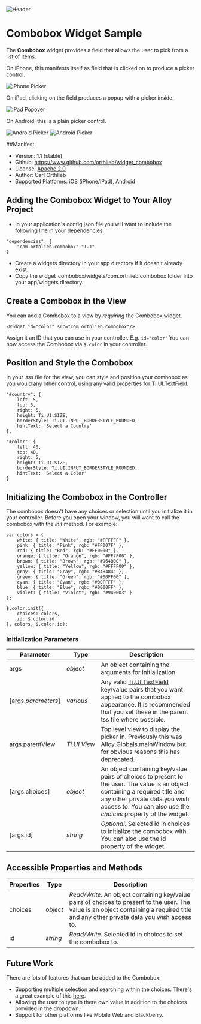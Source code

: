 ![Header](https://github.com/orthlieb/widget_combobox/blob/master/docs/img/header.png?raw=true)
# Combobox Widget Sample

The **Combobox** widget provides a field that allows the user to pick from a list of items.   

On iPhone, this manifests itself as field that is clicked on to produce a picker control.

![iPhone Picker](https://github.com/orthlieb/widget_combobox/blob/master/docs/img/Screen%20Shot%201.png?raw=true)

On iPad, clicking on the field produces a popup with a picker inside.

![iPad Popover](https://github.com/orthlieb/widget_combobox/blob/master/docs/img/Screen%20Shot%202.png?raw=true)

On Android, this is a plain picker control.

![Android Picker](https://github.com/orthlieb/widget_combobox/blob/master/docs/img/Screen%20Shot%203.png?raw=true)
![Android Picker](https://github.com/orthlieb/widget_combobox/blob/master/docs/img/Screen%20Shot%204.png?raw=true)

##Manifest
* Version: 1.1 (stable)
* Github: https://www.github.com/orthlieb/widget_combobox
* License: [Apache 2.0](http://www.apache.org/licenses/LICENSE-2.0.html)
* Author: Carl Orthlieb
* Supported Platforms: iOS (iPhone/iPad), Android

## Adding the Combobox Widget to Your Alloy Project

* In your application's config.json file you will want to include the following line in your dependencies:

```
"dependencies": {
    "com.orthlieb.combobox":"1.1"
}
```

*  Create a widgets directory in your app directory if it doesn't already exist.
*  Copy the widget_combobox/widgets/com.orthlieb.combobox folder into your app/widgets directory. 

## Create a Combobox in the View
You can add a Combobox to a view by *requiring* the Combobox widget. 

	<Widget id="color" src="com.orthlieb.combobox"/>

Assign it an ID that you can use in your controller. E.g. `id="color"` You can now access the Combobox via `$.color` in your controller. 

## Position and Style the Combobox
In your .tss file for the view, you can style and position your combobox as you would any other control, using any valid properties for [Ti.UI.TextField](http://docs.appcelerator.com/titanium/latest/#!/api/Titanium.UI.TextField).

```
"#country": {
    left: 5, 
    top: 5, 
    right: 5, 
    height: Ti.UI.SIZE, 
    borderStyle: Ti.UI.INPUT_BORDERSTYLE_ROUNDED, 
    hintText: 'Select a Country' 
},

"#color": {
    left: 40, 
    top: 40, 
    right: 5, 
    height: Ti.UI.SIZE, 
    borderStyle: Ti.UI.INPUT_BORDERSTYLE_ROUNDED, 
    hintText: 'Select a Color'
}
```

## Initializing the Combobox in the Controller

The combobox doesn't have any choices or selection until you initialize it in your controller. Before you open your window, you will want to call the combobox with the *init* method. For example:

```
var colors = { 
    white: { title: "White", rgb: "#FFFFFF" }, 
    pink: { title: "Pink", rgb: "#FF007F" },
    red: { title: "Red", rgb: "#FF0000" },
    orange: { title: "Orange", rgb: "#FF7F00" },
    brown: { title: "Brown", rgb: "#964B00" },
    yellow: { title: "Yellow", rgb: "#FFFF00" },
    gray: { title: "Gray", rgb: "#848484" },
    green: { title: "Green", rgb: "#00FF00" },
    cyan: { title: "Cyan", rgb: "#00FFFF" },
    blue: { title: "Blue", rgb: "#0000FF" }, 
    violet: { title: "Violet", rgb: "#9400D3" }
};

$.color.init({ 
	choices: colors,
	id: $.color.id
}, colors, $.color.id);
```
### Initialization Parameters

| Parameter | Type | Description |
| --------- | ---- | ----------- |
| args | *object* | An object containing the arguments for initialization. |
| [args.*parameters*] | *various* | Any valid [Ti.UI.TextField](http://docs.appcelerator.com/titanium/latest/#!/api/Titanium.UI.TextField) key/value pairs that you want applied to the combobox appearance. It is recommended that you set these in the parent tss file where possible. |
| args.parentView | *Ti.UI.View* | Top level view to display the picker in. Previously this was Alloy.Globals.mainWindow but for obvious reasons this has deprecated. |
| [args.choices] | *object* | An object containing key/value pairs of choices to present to the user. The value is an object containing a required title and any other private data you wish access to. You can also use the *choices* property of the widget. |
| [args.id] | *string* | *Optional.* Selected id in choices to initialize the combobox with. You can also use the id property of the widget. |

## Accessible Properties and Methods
| Properties | Type | Description |
| ---------- | ---- | ----------- |
| choices | *object* | *Read/Write.* An object containing key/value pairs of choices to present to the user. The value is an object containing a required title and any other private data you wish access to. |
| id | *string* | *Read/Write.* Selected id in choices to set the combobox to. |

## Future Work

There are lots of features that can be added to the Combobox:

* Supporting multiple selection and searching within the choices. There's a great example of this [here](http://harvesthq.github.com/chosen/).
* Allowing the user to type in there own value in addition to the choices provided in the dropdown.
* Support for other platforms like Mobile Web and Blackberry.


